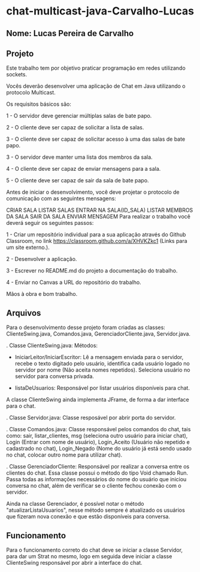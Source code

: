 # chat-multicast-java-Carvalho-Lucas

## Nome: Lucas Pereira de Carvalho 

## Projeto 

Este trabalho tem por objetivo praticar programação em redes utilizando sockets.

Vocês deverão desenvolver uma aplicação de Chat em Java utilizando o protocolo Multicast.

Os requisitos básicos são:

1 - O servidor deve gerenciar múltiplas salas de bate papo.

2 - O cliente deve ser capaz de solicitar a lista de salas.

3 - O cliente deve ser capaz de solicitar acesso à uma das salas de bate papo.

3 - O servidor deve manter uma lista dos membros da sala.

4 - O cliente deve ser capaz de enviar mensagens para a sala.

5 - O cliente deve ser capaz de sair da sala de bate papo.

Antes de iniciar o desenvolvimento, você deve projetar o protocolo de comunicação com as seguintes mensagens:

CRIAR SALA
LISTAR SALAS
ENTRAR NA SALA(ID_SALA)
LISTAR MEMBROS DA SALA
SAIR DA SALA
ENVIAR MENSAGEM
Para realizar o trabalho você deverá seguir os seguintes passos:

1 - Criar um repositório individual para a sua aplicação através do Github Classroom, no link https://classroom.github.com/a/XHVKZkc1 (Links para um site externo.).

2 - Desenvolver a aplicação.

3 - Escrever no README.md do projeto a documentação do trabalho.

4 - Enviar no Canvas a URL do repositório do trabalho.

Mãos à obra e bom trabalho.


## Arquivos

Para o desenvolvimento desse projeto foram criadas as classes:  
ClienteSwing.java, Comandos.java, GerenciadorCliente.java, Servidor.java.

. Classe ClienteSwing.java:
Métodos:
- IniciarLeitor/IniciarEscritor: Lê a mensagem enviada para o servidor, recebe o texto digitado pelo usuário, identifica cada usuário logado no servidor por nome (Não aceita nomes repetidos).
Seleciona usuário no servidor para conversa privada.

- listaDeUsuarios: Responsável por listar usuários disponíveis para chat.

A classe ClienteSwing ainda implementa JFrame, de forma a dar interface para o chat.

. Classe Servidor.java: Classe resposável por abrir porta do servidor. 

. Classe Comandos.java: Classe responsável pelos comandos do chat, tais como: sair, listar_clientes, msg (seleciona outro usuário para iniciar chat), Login (Entrar com nome de usuário), Login_Aceito (Usuário não repetido e cadastrado no chat), Login_Negado (Nome do usuário já está sendo usado no chat, colocar outro nome para utilizar chat).

. Classe GerenciadorCliente: Responsável por realizar a conversa entre os clientes do chat.
Essa classe possui o método do tipo Void chamado Run.
Passa todas as informações necessários do nome do usuário que iniciou conversa no chat, além de verificar se o cliente fechou conexão com o servidor.

Ainda na classe Gerenciador, é possível notar o método "atualizarListaUsuarios", nesse método sempre é atualizado os usuários que fizeram nova conexão e que estão disponíveis para conversa.


## Funcionamento

Para o funcionamento correto do chat deve se iniciar a classe Servidor, para dar um Strat no mesmo, logo em seguida deve iniciar a classe ClienteSwing responsável por abrir a interface do chat.





